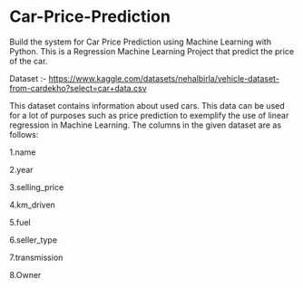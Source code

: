 # Car-Price-Prediction

Build the system for Car Price Prediction using Machine Learning with Python. This is a Regression Machine Learning Project that predict the price of the car.

Dataset :- https://www.kaggle.com/datasets/nehalbirla/vehicle-dataset-from-cardekho?select=car+data.csv

This dataset contains information about used cars.
This data can be used for a lot of purposes such as price prediction to exemplify the use of linear regression in Machine Learning.
The columns in the given dataset are as follows:

1.name

2.year

3.selling_price

4.km_driven

5.fuel

6.seller_type

7.transmission

8.Owner

